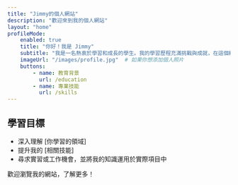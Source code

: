 ```yaml
---
title: "Jimmy的個人網站"
description: "歡迎來到我的個人網站"
layout: "home"
profileMode:
    enabled: true
    title: "你好！我是 Jimmy"
    subtitle: "我是一名熱衷於學習和成長的學生。我的學習歷程充滿挑戰與成就，在這個網站上，我希望能夠分享我的學習經歷、所學技能，並展示我所完成的項目。"
    imageUrl: "/images/profile.jpg"  # 如果你想添加個人照片
    buttons:
        - name: 教育背景
          url: /education
        - name: 專業技能
          url: /skills
---
```


## 學習目標

- 深入理解 [你學習的領域]
- 提升我的 [相關技能]
- 尋求實習或工作機會，並將我的知識運用於實際項目中

歡迎瀏覽我的網站，了解更多！